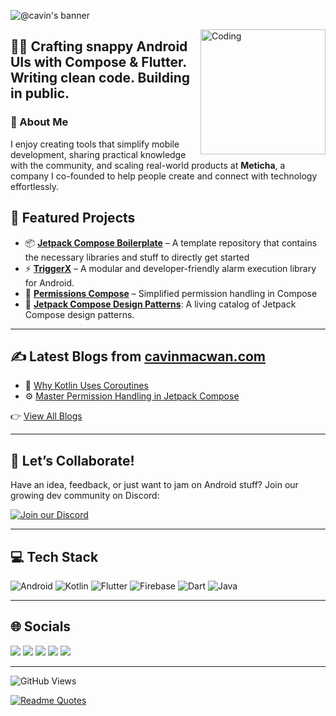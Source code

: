 ![@cavin's banner](banner/cavin-banner.png)

<img align="right" alt="Coding" width="200" src="https://media.tenor.com/gAN1p2C9Z2QAAAAM/hello.gif">

## 👨‍💻 Crafting snappy Android UIs with Compose & Flutter. Writing clean code. Building in public.

### 👋 About Me

I enjoy creating tools that simplify mobile development, sharing practical knowledge with the community, and scaling real-world products at **Meticha**, a company I co-founded to help people create and connect with technology effortlessly.

## 🚀 Featured Projects

- 📦 [**Jetpack Compose Boilerplate**](https://github.com/cavin-macwan/jetpack-boilerplate) – A template repository that contains the necessary libraries and stuff to directly get started
- ⚡ [**TriggerX**](https://github.com/meticha/triggerx) – A modular and developer-friendly alarm execution library for Android.
- 🎨 [**Permissions Compose**](https://github.com/meticha/permissions-compose) – Simplified permission handling in Compose  
- 🧱 [**Jetpack Compose Design Patterns**](https://github.com/meticha/jetpack-compose-design-patterns): A living catalog of Jetpack Compose design patterns.

---

## ✍️ Latest Blogs from [cavinmacwan.com](https://cavinmacwan.com)

- 🔄 [Why Kotlin Uses Coroutines](https://www.cavinmacwan.com/articles/why-kotlin-uses-coroutines)  
- ⚙️ [Master Permission Handling in Jetpack Compose](https://www.cavinmacwan.com/articles/master-permission-handling-in-jetpack-compose)  

👉 [View All Blogs](https://www.cavinmacwan.com/articles)

---

## 🤝 Let’s Collaborate!

Have an idea, feedback, or just want to jam on Android stuff? Join our growing dev community on Discord:

[![Join our Discord](https://img.shields.io/badge/Join%20Discord-5865F2?style=for-the-badge&logo=discord&logoColor=white)](https://discord.gg/p3SC9ZKzb6)

---

## 💻 Tech Stack

![Android](https://img.shields.io/badge/Android-3DDC84?style=for-the-badge&logo=android&logoColor=white) 
![Kotlin](https://img.shields.io/badge/Kotlin-0095D5?&style=for-the-badge&logo=kotlin&logoColor=white) 
![Flutter](https://img.shields.io/badge/Flutter-%2302569B.svg?style=for-the-badge&logo=Flutter&logoColor=white) 
![Firebase](https://img.shields.io/badge/firebase-%23039BE5.svg?style=for-the-badge&logo=firebase) 
![Dart](https://img.shields.io/badge/dart-%230175C2.svg?style=for-the-badge&logo=dart&logoColor=white) 
![Java](https://img.shields.io/badge/java-%23ED8B00.svg?style=for-the-badge&logo=java&logoColor=white) 

---

## 🌐 Socials

<a href="https://twitter.com/cavin_1910" target="_blank"><img src="https://img.shields.io/badge/Twitter-1DA1F2?style=for-the-badge&logo=twitter&logoColor=white"/></a> 
<a href="https://www.linkedin.com/in/cavin-macwan/" target="_blank"><img src="https://img.shields.io/badge/LinkedIn-0077B5?style=for-the-badge&logo=linkedin&logoColor=white" /></a>
<a href="https://cavinmacwan.com" target="_blank"><img src="https://img.shields.io/badge/Website-000000?style=for-the-badge&logo=About.me&logoColor=white"/></a>
<a href="https://stackoverflow.com/users/15638854/cavin-macwan" target="_blank"><img src="https://img.shields.io/badge/Stack_Overflow-FE7A16?style=for-the-badge&logo=stack-overflow&logoColor=white" /></a>
<a href="mailto:cavin@meticha.com" target="_blank"><img src="https://img.shields.io/badge/Gmail-D14836?style=for-the-badge&logo=gmail&logoColor=white"/></a>

---

![GitHub Views](https://komarev.com/ghpvc/?username=cavin-macwan&color=FAC151)

[![Readme Quotes](https://quotes-github-readme.vercel.app/api?type=horizontal&theme=nord)](https://github.com/piyushsuthar/github-readme-quotes)
